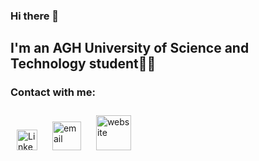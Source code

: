 ### Hi there 👋

## I'm an AGH University of Science and Technology student👨‍🎓

### Contact with me:
[<img style='margin:10px;' alt='Linkedin' width='33px' src='"http://student.agh.edu.pl/~konickik/resources/Linkedin.svg' />][Linkedin]
[<img style='margin:10px;' alt='email' width='46px' src='http://student.agh.edu.pl/~konickik/resources/mail.png' />][email]
[<img style='margin:10px;' alt='website' width='56px' src='http://student.agh.edu.pl/~konickik/resources/websiteIcon.png' />][website]


<!--
**K0nicki/K0nicki** is a ✨ _special_ ✨ repository because its `README.md` (this file) appears on your GitHub profile.

Here are some ideas to get you started:

- 🔭 I’m currently working on ...
- 🌱 I’m currently learning ...
- 👯 I’m looking to collaborate on ...
- 🤔 I’m looking for help with ...
- 💬 Ask me about ...
- 📫 How to reach me: ...
- 😄 Pronouns: ...
- ⚡ Fun fact: ...
-->

[Linkedin]: https://linkedin.com/in/konickik
[email]: mailto:konicki.konrad@onet.pl
[website]: http://student.agh.edu.pl/~konickik/
